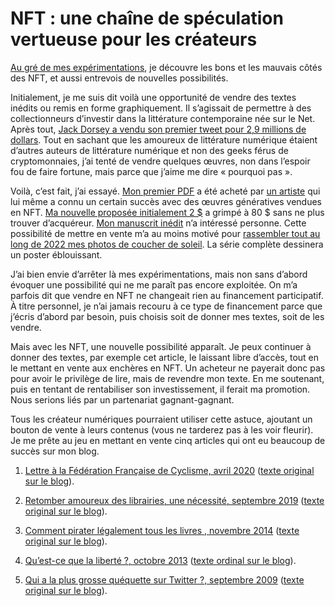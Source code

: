 # NFT : une chaîne de spéculation vertueuse pour les créateurs

[Au gré de mes expérimentations](https://tcrouzet.com/tag/nft/), je découvre les bons et les mauvais côtés des NFT, et aussi entrevois de nouvelles possibilités.<span id="more-61293"></span>

Initialement, je me suis dit voilà une opportunité de vendre des textes inédits ou remis en forme graphiquement. Il s’agissait de permettre à des collectionneurs d’investir dans la littérature contemporaine née sur le Net. Après tout, [Jack Dorsey a vendu son premier tweet pour 2,9 millions de dollars](https://www.bbc.com/news/business-56492358). Tout en sachant que les amoureux de littérature numérique étaient d’autres auteurs de littérature numérique et non des geeks férus de cryptomonnaies, j’ai tenté de vendre quelques œuvres, non dans l’espoir fou de faire fortune, mais parce que j’aime me dire « pourquoi pas ».

Voilà, c’est fait, j’ai essayé. [Mon premier PDF](https://tcrouzet.com/2021/08/20/je-vends-mon-blog-aux-encheres-en-nft/) a été acheté par [un artiste](https://mintable.app/u/rvig_art/wallet) qui lui même a connu un certain succès avec des œuvres génératives vendues en NFT. [Ma nouvelle proposée initialement 2 $](https://tcrouzet.com/2022/01/04/la-croix-et-la-galere-pour-vendre-un-texte-en-nft/?swcfpc=1) a grimpé à 80 $ sans ne plus trouver d’acquéreur. [Mon manuscrit inédit](https://tcrouzet.com/2021/12/12/je-vends-un-roman-inedit-en-nft/?swcfpc=1) n’a intéressé personne. Cette possibilité de mettre en vente m’a au moins motivé pour [rassembler tout au long de 2022 mes photos de coucher de soleil](https://tcrouzet.com/one-sunset-a-day/). La série complète dessinera un poster éblouissant.

J’ai bien envie d’arrêter là mes expérimentations, mais non sans d’abord évoquer une possibilité qui ne me paraît pas encore exploitée. On m’a parfois dit que vendre en NFT ne changeait rien au financement participatif. À titre personnel, je n’ai jamais recouru à ce type de financement parce que j’écris d’abord par besoin, puis choisis soit de donner mes textes, soit de les vendre.

Mais avec les NFT, une nouvelle possibilité apparaît. Je peux continuer à donner des textes, par exemple cet article, le laissant libre d’accès, tout en le mettant en vente aux enchères en NFT. Un acheteur ne payerait donc pas pour avoir le privilège de lire, mais de revendre mon texte. En me soutenant, puis en tentant de rentabiliser son investissement, il ferait ma promotion. Nous serions liés par un partenariat gagnant-gagnant.

Tous les créateur numériques pourraient utiliser cette astuce, ajoutant un bouton de vente à leurs contenus (vous ne tarderez pas à les voir fleurir). Je me prête au jeu en mettant en vente cinq articles qui ont eu beaucoup de succès sur mon blog.

1. [Lettre à la Fédération Française de Cyclisme, avril 2020](https://isengard.market/nft/TCC-5cf6ff-03) ([texte original sur le blog](https://tcrouzet.com/2020/04/16/lettre-a-la-federation-francaise-de-cyclisme/)).

2. [Retomber amoureux des librairies, une nécessité, septembre 2019](https://isengard.market/nft/TCC-5cf6ff-04) ([texte original sur le blog](https://tcrouzet.com/2019/09/20/retomber-amoureux-des-librairies-une-necessite/)).

3. [Comment pirater légalement tous les livres , novembre 2014](https://isengard.market/nft/TCC-5cf6ff-05) ([texte original sur le blog](https://tcrouzet.com/2014/11/07/comment-pirater-legalement-tous-les-livres/)).

4. [Qu’est-ce que la liberté ?, octobre 2013](https://isengard.market/nft/TCC-5cf6ff-06) ([texte ordinal sur le blog](https://tcrouzet.com/2013/10/18/quest-ce-que-la-liberte/)).

5. [Qui a la plus grosse quéquette sur Twitter ?, septembre 2009](https://isengard.market/nft/TCC-5cf6ff-07) ([texte original sur le blog](https://tcrouzet.com/2009/09/24/qui-a-la-plus-grosse-quequette-sur-twitter/)).